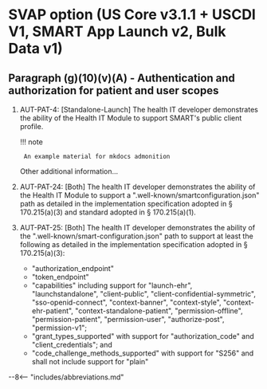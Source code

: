 # SVAP option (US Core v3.1.1 + USCDI V1, SMART App Launch v2, Bulk Data v1)

## Paragraph (g)(10)(v)(A) - Authentication and authorization for patient and user scopes

1. AUT-PAT-4: [Standalone-Launch] The health IT developer demonstrates the ability of the Health IT Module to support SMART's public client profile.

    !!! note

        An example material for mkdocs admonition

    Other additional information...

2. AUT-PAT-24: [Both] The health IT developer demonstrates the ability of the Health IT Module to support a ".well-known/smartconfiguration.json" path as detailed in the implementation specification adopted in § 170.215(a)(3) and standard adopted in § 170.215(a)(1).

3. AUT-PAT-25: [Both] The health IT developer demonstrates the ability of the ".well-known/smart-configuration.json" path to support at least the following as detailed in the implementation specification adopted in § 170.215(a)(3):
    - "authorization_endpoint"
    - "token_endpoint"
    - "capabilities" including support for "launch-ehr", "launchstandalone",
        "client-public", "client-confidential-symmetric", "sso-openid-connect",
        "context-banner", "context-style", "context-ehr-patient",
        "context-standalone-patient", "permission-offline", "permission-patient",
        "permission-user", "authorize-post", "permission-v1";
    - "grant_types_supported" with support for "authorization_code" and
        "client_credentials"; and
    - "code_challenge_methods_supported" with support for "S256" and shall not include
        support for "plain"

--8<-- "includes/abbreviations.md"
